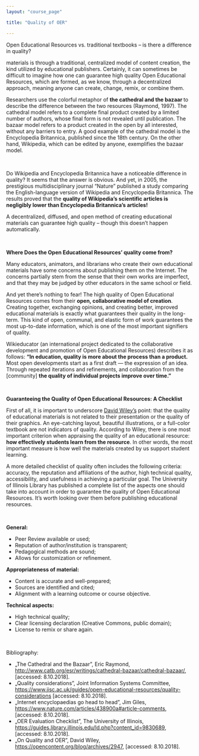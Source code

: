 ```yaml
---
layout: "course_page"

title: "Quality of OER"

---
```


<div class="text-center screen-title">
Open Educational Resources vs. traditional textbooks – is there a difference in quality?
</div>

<div class="screen-content">
  <p>
materials is through a traditional, centralized model of content creation, the kind utilized by educational publishers. Certainly, it can sometimes be difficult to imagine how one can guarantee high quality Open Educational Resources, which are formed, as we know, through a decentralized approach, meaning anyone can create, change, remix, or combine them. </p>
 
  <p>
Researchers use the colorful metaphor of <strong>the cathedral and the bazaar </strong> to describe the difference between the two resources (Raymond, 1997). The cathedral model refers to a complete final product created by a limited number of authors, whose final form is not revealed until publication. The bazaar model refers to a product created in the open by all interested, without any barriers to entry. A good example of the cathedral model is the Encyclopedia Britannica, published since the 18th century. On the other hand, Wikipedia, which can be edited by anyone, exemplifies the bazaar model.

  </p>
  &nbsp;
  <p>
 Do Wikipedia and Encyclopedia Britannica have a noticeable difference in quality? It seems that the answer is obvious. And yet, in 2005, the prestigious multidisciplinary journal “Nature” published a study comparing the English-language version of Wikipedia and Encyclopedia Britannica. The results proved that the <strong>
 quality of Wikipedia’s scientific articles is negligibly lower than Encyclopedia Britannica’s articles!</strong>
  </p>
  
  <p>
  A decentralized, diffused, and open method of creating educational materials can guarantee high quality – though this doesn’t happen automatically.
  </p>
  &nbsp;
  <p>
  <strong>Where Does the Open Educational Resources’ quality come from?</strong>
  </p>

 <p>
  Many educators, animators, and librarians who create their own educational materials have some concerns about publishing them on the Internet. The concerns partially stem from the sense that their own works are imperfect, and that they may be judged by other educators in the same school or field.
  </p>
  
  <p>
  And yet there’s nothing to fear! The high quality of Open Educational Resources comes from their <strong>open, collaborative model of creation</strong>. Creating together, exchanging opinions, and creating better, improved educational materials is exactly what guarantees their quality in the long-term. This kind of open, communal, and elastic form of work guarantees the most up-to-date information, which is one of the most important signifiers of quality.
  </p>
  
  <p>
 Wikieducator (an international project dedicated to the collaborative development and promotion of Open Educational Resources) describes it as follows: <strong>“In education, quality is more about the process than a product.</strong> Most open developments start as a first draft — the expression of an idea. Through repeated iterations and refinements, and collaboration from the [community] <strong>the quality of individual projects improve over time.”</strong>
  </p>
&nbsp;
 <p>
  <strong>Guaranteeing the Quality of Open Educational Resources: A Checklist</strong>
  </p>
  
  <p>
 First of all, it is important to underscore <a href="https://en.wikipedia.org/wiki/David_A._Wiley">David Wiley’s</a> point: that the quality of educational materials is not related to their presentation or the quality of their graphics. An eye-catching layout, beautiful illustrations, or a full-color textbook are not indicators of quality. According to Wiley, there is one most important criterion when appraising the quality of an educational resource: <strong>how effectively students learn from the resource</strong>. In other words, the most important measure is how well the materials created by us support student learning.
  </p>
  
  <p>
 A more detailed checklist of quality often includes the following criteria: accuracy, the reputation and affiliations of the author, high technical quality, accessibility, and usefulness in achieving a particular goal. The University of Illinois Library has published a complete list of the aspects one should take into account in order to guarantee the quality of Open Educational Resources. It’s worth looking over them before publishing educational resources.
  </p>
  &nbsp;
   <p>
  <strong>General:</strong>
  <ul>
<li class="bullet">Peer Review available or used;</li>
<li class="bullet">Reputation of author/institution is transparent;</li>
<li class="bullet">Pedagogical methods are sound;</li>
<li class="bullet">Allows for customization or refinement.</li>
 </ul>
  </p>


  <p>
  <strong>Appropriateness of material:</strong>
  <ul>
<li class="bullet">Content is accurate and well-prepared;</li>
<li class="bullet">Sources are identified and cited;</li>
<li class="bullet">Alignment with a learning outcome or course objective.</li>
 </ul>
  </p>
  
  <p>
  <strong>   Technical aspects:</strong>
  <ul>
<li class="bullet">High technical quality;</li>
<li class="bullet">Clear licensing declaration (Creative Commons, public domain);</li>
<li class="bullet">License to remix or share again.</li>
 </ul>
  </p>
  
  &nbsp;
  <p>
  Bibliography:
<ul>
<li>&bdquo;The Cathedral and the Bazaar&#8221;, Eric Raymond, <a class="content-link" target="_blank" href="http://www.catb.org/esr/writings/cathedral-bazaar/cathedral-bazaar/">http://www.catb.org/esr/writings/cathedral-bazaar/cathedral-bazaar/</a>, [accessed: 8.10.2018].</li>
<li>&bdquo;Quality considerations&rdquo;, Joint Information Systems Committee, <a class="content-link" target="_blank" href="https://www.jisc.ac.uk/guides/open-educational-resources/quality-considerations">https://www.jisc.ac.uk/guides/open-educational-resources/quality-considerations</a> [accessed: 8.10.2018].</li>
<li>&bdquo;Internet encyclopaedias go head to head&rdquo;, Jim Giles, <a class="content-link" target="_blank" href="https://www.nature.com/articles/438900a#article-comments"> https://www.nature.com/articles/438900a#article-comments</a>, [accessed: 8.10.2018].</li>
<li>&bdquo;OER Evaluation Checklist&rdquo;, The University of Illinois, <a class="content-link" target="_blank" href="https://guides.library.illinois.edu/ld.php?content_id=9830689"> https://guides.library.illinois.edu/ld.php?content_id=9830689</a>, [accessed: 8.10.2018].</li>
<li>&bdquo;On Quality and OER&rdquo;, David Wiley, <a class="content-link" target="_blank" href="https://opencontent.org/blog/archives/2947"> https://opencontent.org/blog/archives/2947</a>, [accessed: 8.10.2018].</li>
</ul>
  </p>
  
</div> 
